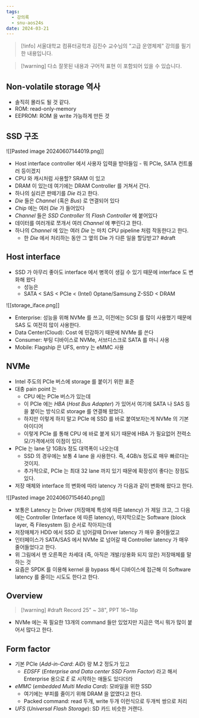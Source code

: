 ```yaml
---
tags:
  - 강의록
  - snu-aos24s
date: 2024-03-21
---
```

> [!info] 서울대학교 컴퓨터공학과 김진수 교수님의 "고급 운영체제" 강의를 필기한 내용입니다.

> [!warning] 다소 잘못된 내용과 구어적 표현 이 포함되어 있을 수 있습니다.

## Non-volatile storage 역사

- 솔직히 몰라도 될 것 같다.
- ROM: read-only-memory
- EEPROM: ROM 을 write 가능하게 만든 것

## SSD 구조

![[Pasted image 20240607144019.png]]

- Host interface controller 에서 사용자 입력을 받아들임 - 뭐 PCIe, SATA 컨트롤러 등이겠지
- CPU 와 캐시처럼 사용할? SRAM 이 있고
- DRAM 이 있는데 여기에는 DRAM Controller 를 거쳐서 간다.
- 하나의 실리콘 판떼기를 *Die* 라고 한다.
- *Die* 들은 *Channel* (혹은 *Bus*) 로 연결되어 있다
- *Chip* 에는 여러 *Die* 가 들어있다
- *Channel* 들은 *SSD Controller* 의 *Flash Controller* 에 붙어있다
- 데이터를 여러개로 쪼개서 여러 *Channel* 에 뿌린다고 한다.
- 하나의 *Channel* 에 있는 여러 *Die* 는 마치 CPU pipeline 처럼 작동한다고 한다.
	- 한 *Die* 에서 처리하는 동안 그 옆의 Die 가 다른 일을 할당받고? #draft 

## Host interface

- SSD 가 아무리 좋아도 interface 에서 병목이 생길 수 있기 때문에 interface 도 변화해 왔다
	- 성능은
	- SATA < SAS < PCIe < (Intel) Optane/Samsung Z-SSD < DRAM

![[storage_iface.png]]

- Enterprise: 성능을 위해 NVMe 를 쓰고, 이전에는 SCSI 를 많이 사용했기 때문에 SAS 도 여전히 많이 사용한다.
- Data Center(Cloud): Cost 에 민감하기 때문에 NVMe 를 쓴다
- Consumer: 부팅 디바이스로 NVMe, 서브디스크로 SATA 를 마니 사용
- Mobile: Flagship 은 UFS, entry 는 eMMC 사용

## NVMe

- Intel 주도의 PCIe 버스에 storage 를 붙이기 위한 표준
- 대충 pain point 는
	- CPU 에는 PCIe 버스가 있는데
	- 이 PCIe 에는 *HBA* (*Host Bus Adapter*) 가 있어서 여기에 SATA 나 SAS 등을 붙이는 방식으로 storage 를 연결해 왔었다.
	- 하지만 이렇게 하지 말고 PCIe 에 SSD 를 바로 붙여보자는게 NVMe 의 기본 아이디어
	- 이렇게 PCIe 를 통해 CPU 에 바로 붙게 되기 때문에 HBA 가 필요없어 전력소모/가격에서의 이점이 있다.
- PCIe 는 lane 당 1GB/s 정도 대역폭이 나오는데
	- SSD 의 경우에는 보통 4 lane 을 사용한다. 즉, 4GB/s 정도로 매우 빠르다는 것이지.
	- 추가적으로, PCIe 는 최대 32 lane 까지 있기 때문에 확장성이 좋다는 장점도 있다.
- 저장 매체와 interface 의 변화에 따라 latency 가 다음과 같이 변화해 왔다고 한다.

![[Pasted image 20240607154640.png]]

- 보통은 Latency 는 Driver (저장매체 특성에 따른 latency) 가 제일 크고, 그 다음에는 Controller (Interface 에 따른 latency), 마지막으로는 Software (block layer, 즉 Filesystem 등) 순서로 작아지는데
- 저장매체가 HDD 에서 SSD 로 넘어갈때 Driver latency 가 매우 줄어들었고
- 인터페이스가 SATA/SAS 에서 NVMe 로 넘어갈 때 Controller latency 가 매우 줄어들었다고 한다.
- 위 그림에서 맨 오른쪽은 차세대 (즉, 아직은 개발/상용화 되지 않은) 저장매체를 말하는 것
- 요즘은 SPDK 를 이용해 kernel 을 bypass 해서 디바이스에 접근해 이 Software latency 를 줄이는 시도도 한다고 한다.

## Overview

> [!warning] #draft Record 25" ~ 38", PPT 16~18p

- NVMe 에는 꼭 필요한 13개의 command 들만 있었지만 지금은 역시 뭐가 많이 붙어서 많다고 한다.

## Form factor

- 기본 PCIe (*Add-in-Card*: *AiD*) 랑 M.2 정도가 있고
	- *EDSFF* (*Enterprise and Data center SSD Form Factor*) 라고 해서 Enterprise 용으로 *E* 로 시작하는 애들도 있다더라
- *eMMC* (*embedded Multi Media Card*): 모바일을 위한 SSD
	- 여기에는 부피를 줄이기 위해 DRAM 을 없앴다고 한다.
	- Packed command: read 두개, write 두개 이런식으로 두개씩 쌍으로 처리
- *UFS* (*Universal Flash Storage*): SD 카드 비슷한 거랜다.